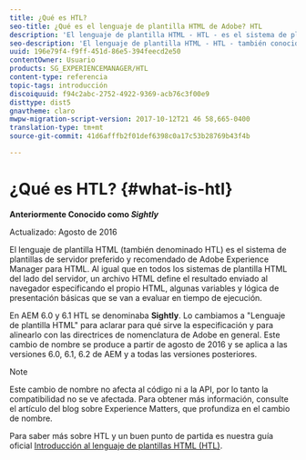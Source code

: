 ```yaml
---
title: ¿Qué es HTL?
seo-title: ¿Qué es el lenguaje de plantilla HTML de Adobe? HTL
description: 'El lenguaje de plantilla HTML - HTL - es el sistema de plantillas de lado de servidor recomendado por Adobe Experience Manager para HTML. '
seo-description: 'El lenguaje de plantilla HTML - HTL - también conocido como HTL - es el sistema de plantillas del lado de servidor recomendado por Adobe Experience Manager para HTML. '
uuid: 196e79f4-f9ff-451d-86e5-394feecd2e50
contentOwner: Usuario
products: SG_EXPERIENCEMANAGER/HTL
content-type: referencia
topic-tags: introducción
discoiquuid: f94c2abc-2752-4922-9369-acb76c3f00e9
disttype: dist5
gnavtheme: claro
mwpw-migration-script-version: 2017-10-12T21 46 58,665-0400
translation-type: tm+mt
source-git-commit: 41d6afffb2f01def6398c0a17c53b28769b43f4b

---
```



# ¿Qué es HTL? {#what-is-htl}

**Anteriormente Conocido como *Sightly***

Actualizado: Agosto de 2016

El lenguaje de plantilla HTML (también denominado HTL) es el sistema de plantillas de servidor preferido y recomendado de Adobe Experience Manager para HTML. Al igual que en todos los sistemas de plantilla HTML del lado del servidor, un archivo HTML define el resultado enviado al navegador especificando el propio HTML, algunas variables y lógica de presentación básicas que se van a evaluar en tiempo de ejecución.

En AEM 6.0 y 6.1 HTL se denominaba **Sightly**. Lo cambiamos a "Lenguaje de plantilla HTML" para aclarar para qué sirve la especificación y para alinearlo con las directrices de nomenclatura de Adobe en general. Este cambio de nombre se produce a partir de agosto de 2016 y se aplica a las versiones 6.0, 6.1, 6.2 de AEM y a todas las versiones posteriores.

>[!NOTE]
>
>Este cambio de nombre no afecta al código ni a la API, por lo tanto la compatibilidad no se ve afectada. Para obtener más información, consulte el artículo del blog sobre Experience Matters, que profundiza en el cambio de nombre.

Para saber más sobre HTL y un buen punto de partida es nuestra guía oficial [Introducción al lenguaje de plantillas HTML (HTL)](overview.md).
